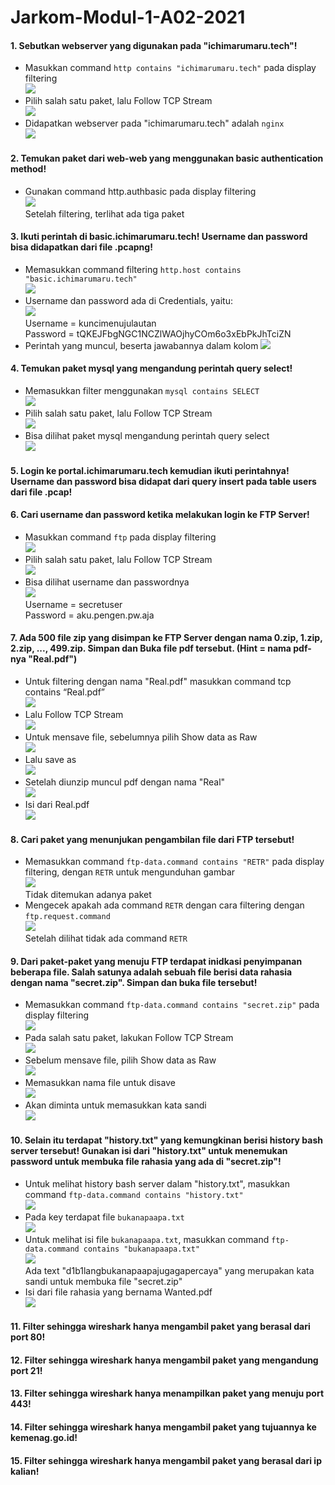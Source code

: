 # Jarkom-Modul-1-A02-2021

#### 1. Sebutkan webserver yang digunakan pada "ichimarumaru.tech"! 
- Masukkan command `http contains "ichimarumaru.tech"` pada display filtering\
  ![](https://i.postimg.cc/xCLPwnnk/image.png)
- Pilih salah satu paket, lalu Follow TCP Stream\
  ![](https://i.postimg.cc/nhQ9RTHr/image.png)
- Didapatkan webserver pada "ichimarumaru.tech" adalah `nginx`\
  ![](https://i.postimg.cc/LX4XpVMz/image.png)

#### 2. Temukan paket dari web-web yang menggunakan basic authentication method!
- Gunakan command http.authbasic pada display filtering\
  ![](https://i.postimg.cc/GhdYq6tp/image.png)\
  Setelah filtering, terlihat ada tiga paket
  
#### 3. Ikuti perintah di basic.ichimarumaru.tech! Username dan password bisa didapatkan dari file .pcapng!
- Memasukkan command filtering `http.host contains "basic.ichimarumaru.tech"`\
  ![](https://i.postimg.cc/pVFbq173/image.png)
- Username dan password ada di Credentials, yaitu:\
  ![](https://i.postimg.cc/rwqByymL/image.png)\
  Username = kuncimenujulautan\
  Password = tQKEJFbgNGC1NCZlWAOjhyCOm6o3xEbPkJhTciZN
- Perintah yang muncul, beserta jawabannya dalam kolom
  ![](https://i.postimg.cc/Pqx0Z6Y3/image.png)

#### 4. Temukan paket mysql yang mengandung perintah query select!
- Memasukkan filter menggunakan `mysql contains SELECT`\
  ![](https://i.postimg.cc/nLBBdx4C/image.png)
- Pilih salah satu paket, lalu Follow TCP Stream\
  ![](https://i.postimg.cc/wjGYW8q8/image.png)
- Bisa dilihat paket mysql mengandung perintah query select\
  ![](https://i.postimg.cc/0jcBbDrR/image.png)

#### 5. Login ke portal.ichimarumaru.tech kemudian ikuti perintahnya! Username dan password bisa didapat dari query insert pada table users dari file .pcap!


#### 6. Cari username dan password ketika melakukan login ke FTP Server!
- Masukkan command `ftp` pada display filtering\
  ![](https://i.postimg.cc/QNygxfdN/image.png)
- Pilih salah satu paket, lalu Follow TCP Stream\
  ![](https://i.postimg.cc/fbDmgFBC/image.png)
- Bisa dilihat username dan passwordnya\
  ![](https://i.postimg.cc/2ybZZfSk/image.png)\
  Username = secretuser\
  Password = aku.pengen.pw.aja

#### 7. Ada 500 file zip yang disimpan ke FTP Server dengan nama 0.zip, 1.zip, 2.zip, ..., 499.zip. Simpan dan Buka file pdf tersebut. (Hint = nama pdf-nya "Real.pdf")
- Untuk filtering dengan nama "Real.pdf" masukkan command tcp contains “Real.pdf”\
  ![](https://i.postimg.cc/pTgQWBD1/image.png)
- Lalu Follow TCP Stream\
  ![](https://i.postimg.cc/1zXDDdBj/image.png)
- Untuk mensave file, sebelumnya pilih Show data as Raw\
  ![](https://i.postimg.cc/BZHH5H54/image.png)
- Lalu save as\
  ![](https://i.postimg.cc/hGX7XdPF/image.png)
- Setelah diunzip muncul pdf dengan nama "Real"\
  ![](https://i.postimg.cc/1Xr8k0MF/image.png)
- Isi dari Real.pdf\
  ![](https://i.postimg.cc/L8bJF8kx/image.png)

#### 8. Cari paket yang menunjukan pengambilan file dari FTP tersebut!
- Memasukkan command `ftp-data.command contains "RETR"` pada display filtering, dengan `RETR` untuk mengunduhan gambar\
  ![](https://i.postimg.cc/HstS2f0Y/image.png)\
  Tidak ditemukan adanya paket
- Mengecek apakah ada command `RETR` dengan cara filtering dengan `ftp.request.command`\
  ![](https://i.postimg.cc/FHRxx1sp/image.png)\
  Setelah dilihat tidak ada command `RETR`
  
#### 9. Dari paket-paket yang menuju FTP terdapat inidkasi penyimpanan beberapa file. Salah satunya adalah sebuah file berisi data rahasia dengan nama "secret.zip". Simpan dan buka file tersebut!
- Memasukkan command `ftp-data.command contains "secret.zip"` pada display filtering\
  ![](https://i.postimg.cc/L5WjC3sV/image.png)
- Pada salah satu paket, lakukan Follow TCP Stream\
  ![](https://i.postimg.cc/nhBq27fv/image.png)
- Sebelum mensave file, pilih Show data as Raw\
  ![](https://i.postimg.cc/t4QxsTn7/image.png)
- Memasukkan nama file untuk disave\
  ![](https://i.postimg.cc/SKV21fTz/image.png)
- Akan diminta untuk memasukkan kata sandi\
  ![](https://i.postimg.cc/kDrBR14L/image.png)

#### 10. Selain itu terdapat "history.txt" yang kemungkinan berisi history bash server tersebut! Gunakan isi dari "history.txt" untuk menemukan password untuk membuka file rahasia yang ada di "secret.zip"!
- Untuk melihat history bash server dalam "history.txt", masukkan command `ftp-data.command contains "history.txt"`\
![](https://i.postimg.cc/7Z8Kqqxn/image.png)
- Pada key terdapat file `bukanapaapa.txt`\
![](https://i.postimg.cc/yddPLdPs/image.png)
- Untuk melihat isi file `bukanapaapa.txt`, masukkan command `ftp-data.command contains "bukanapaapa.txt"`\
![](https://i.postimg.cc/NF2xwzSn/image.png)\
  Ada text "d1b1langbukanapaapajugagapercaya" yang merupakan kata sandi untuk membuka file "secret.zip"
- Isi dari file rahasia yang bernama Wanted.pdf\
![](https://i.postimg.cc/259p1dZd/image.png)

#### 11. Filter sehingga wireshark hanya mengambil paket yang berasal dari port 80! 
#### 12. Filter sehingga wireshark hanya mengambil paket yang mengandung port 21!
#### 13. Filter sehingga wireshark hanya menampilkan paket yang menuju port 443!
#### 14. Filter sehingga wireshark hanya mengambil paket yang tujuannya ke kemenag.go.id!
#### 15. Filter sehingga wireshark hanya mengambil paket yang berasal dari ip kalian!

